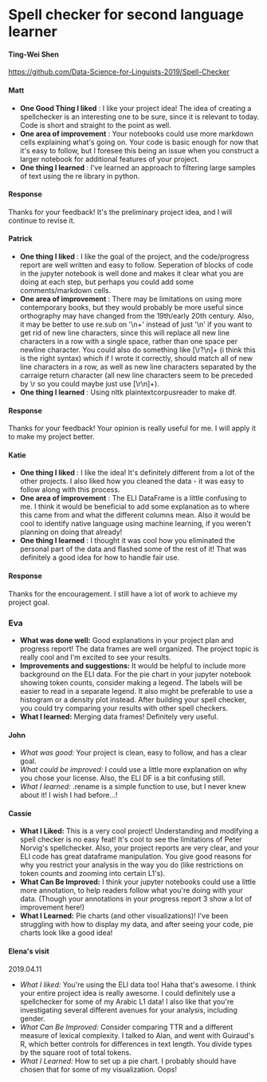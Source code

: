 # Spell checker for second language  learner

#### Ting-Wei Shen

<https://github.com/Data-Science-for-Linguists-2019/Spell-Checker>

#### Matt
* __One Good Thing I liked__ : I like your project idea! The idea of creating a spellchecker is an interesting one to be sure, since it is relevant to today. Code is short and straight to the point as well.
* __One area of improvement__ : Your notebooks could use more markdown cells explaining what's going on. Your code is basic enough for now that it's easy to follow, but I foresee this being an issue when you construct a larger notebook for additional features of your project.
* __One thing I learned__ : I've learned an approach to filtering large samples of text using the re library in python.

#### Response
Thanks for your feedback! It's the preliminary project idea, and I will continue to revise it.

#### Patrick
- **One thing I liked** : I like the goal of the project, and the code/progress report are well written and easy to follow. Seperation of blocks of code in the jupyter notebook is well done and makes it clear what you are doing at each step, but perhaps you could add some comments/markdown cells.
- **One area of improvement** : There may be limitations on using more contemporary books, but they would probably be more useful since orthography may have changed from the 19th/early 20th century. Also, it may be better to use re.sub on '\n+' instead of just '\n' if you want to get rid of new line characters, since this will replace all new line characters in a row with a single space, rather than one space per newline character. You could also do something like [\r?\n]+ (i think this is the right syntax) which if I wrote it correctly, should match all of new line characters in a row, as well as new line characters separated by the carraige return character (all new line characters seem to be preceded by \r so you could maybe just use [\r\n]+).
- **One thing I learned** : Using nltk plaintextcorpusreader to make df.

#### Response
Thanks for your feedback! Your opinion is really useful for me. I will apply it to make my project better.

#### Katie
- **One thing I liked** : I like the idea! It's definitely different from a lot of the other projects. I also liked how you cleaned the data - it was easy to follow along with this process.
- **One area of improvement** : The ELI DataFrame is a little confusing to me. I think it would be beneficial to add some explanation as to where this came from and what the different columns mean. Also it would be cool to identify native language using machine learning, if you weren't planning on doing that already!
- **One thing I learned** : I thought it was cool how you eliminated the personal part of the data and flashed some of the rest of it! That was definitely a good idea for how to handle fair use.

#### Response
Thanks for the encouragement. I still have a lot of work to achieve my project goal.

### Eva
- __What was done well:__ Good explanations in your project plan and progress report! The data frames are well organized. The project topic is really cool and I'm excited to see your results.
- __Improvements and suggestions:__ It would be helpful to include more background on the ELI data. For the pie chart in your jupyter notebook showing token counts, consider making a legend. The labels will be easier to read in a separate legend. It also might be preferable to use a histogram or a density plot instead. After building your spell checker, you could try comparing your results with other spell checkers.
- __What I learned:__ Merging data frames! Definitely very useful.

#### John
- *What was good:* Your project is clean, easy to follow, and has a
clear goal.
- *What could be improved:* I could use a little more explanation on why
you chose your license. Also, the ELI DF is a bit confusing still.
- *What I learned:* .rename is a simple function to use, but I never
knew about it! I wish I had before...!

#### Cassie
- **What I Liked:** This is a very cool project! Understanding
and modifying a spell
checker is no easy feat! It's cool to see the limitations of Peter
Norvig's spellchecker. Also, your
project reports are very clear, and your ELI code has great dataframe
manipulation. You give good reasons for why you restrict your analysis
in the way you do (like restrictions on token counts and zooming into
certain L1's).
- **What Can Be Improved:** I think your jupyter notebooks could use a
little more annotation, to help readers follow what you're doing with
your data. (Though your annotations in your progress report 3 show a lot
of
improvement here!)
- **What I Learned:** Pie charts (and other visualizations)! I've been
struggling with how to
display my data, and after seeing your code, pie charts look like a good
idea!

#### Elena's visit
2019.04.11
- *What I liked:* You're using the ELI data too! Haha that's awesome. I think your entire project idea is really awesome. I could definitely use a spellchecker for some of my Arabic L1 data! I also like that you're investigating several different avenues for your analysis, including gender.
- *What Can Be Improved:* Consider comparing TTR and a different measure of lexical complexity. I talked to Alan, and went with Guiraud's R, which better controls for differences in text length. You divide types by the square root of total tokens.
- *What I Learned:* How to set up a pie chart. I probably should have chosen that for some of my visualization. Oops!
